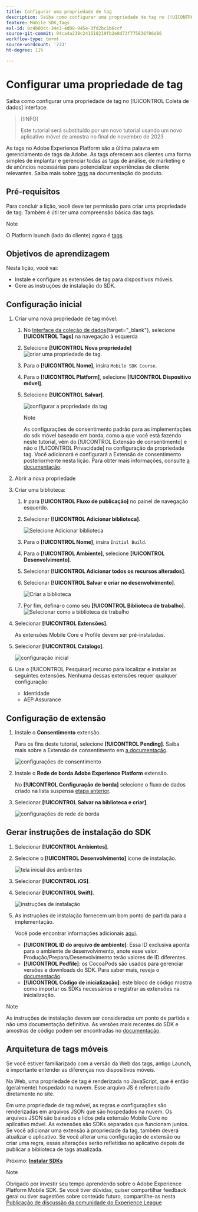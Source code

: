 ```yaml
---
title: Configurar uma propriedade de tag
description: Saiba como configurar uma propriedade de tag no [!UICONTROL Coleta de dados] interface.
feature: Mobile SDK,Tags
exl-id: 0c4b00cc-34e3-4d08-945e-3fd2bc1b6ccf
source-git-commit: 94ca4a238c241518219fb2e8d73f775836f86d86
workflow-type: tm+mt
source-wordcount: '733'
ht-degree: 11%

---
```


# Configurar uma propriedade de tag

Saiba como configurar uma propriedade de tag no [!UICONTROL Coleta de dados] interface.

>[!INFO]
>
> Este tutorial será substituído por um novo tutorial usando um novo aplicativo móvel de amostra no final de novembro de 2023

As tags no Adobe Experience Platform são a última palavra em gerenciamento de tags da Adobe. As tags oferecem aos clientes uma forma simples de implantar e gerenciar todas as tags de análise, de marketing e de anúncios necessárias para potencializar experiências de cliente relevantes. Saiba mais sobre [tags](https://experienceleague.adobe.com/docs/experience-platform/tags/home.html?lang=pt-BR) na documentação do produto.

## Pré-requisitos

Para concluir a lição, você deve ter permissão para criar uma propriedade de tag. Também é útil ter uma compreensão básica das tags.

>[!NOTE]
>
> O Platform launch (lado do cliente) agora é [tags](https://experienceleague.adobe.com/docs/experience-platform/tags/home.html?lang=pt-BR)

## Objetivos de aprendizagem

Nesta lição, você vai:

* Instale e configure as extensões de tag para dispositivos móveis.
* Gere as instruções de instalação do SDK.

## Configuração inicial

1. Criar uma nova propriedade de tag móvel:
   1. No [Interface da coleção de dados](https://experience.adobe.com/br/data-collection/){target="_blank"}, selecione **[!UICONTROL Tags]** na navegação à esquerda
   1. Selecione **[!UICONTROL Nova propriedade]**
      ![criar uma propriedade de tag](assets/mobile-tags-new-property.png).
   1. Para o **[!UICONTROL Nome]**, insira `Mobile SDK Course`.
   1. Para o **[!UICONTROL Platform]**, selecione **[!UICONTROL Dispositivo móvel]**.
   1. Selecione **[!UICONTROL Salvar]**.

      ![configurar a propriedade da tag](assets/mobile-tags-property-config.png)

      >[!NOTE]
      >
      > As configurações de consentimento padrão para as implementações do sdk móvel baseado em borda, como a que você está fazendo neste tutorial, vêm do [!UICONTROL Extensão de consentimento] e não o [!UICONTROL Privacidade] na configuração da propriedade tag. Você adicionará e configurará a Extensão de consentimento posteriormente nesta lição. Para obter mais informações, consulte [a documentação](https://developer.adobe.com/client-sdks/documentation/privacy-and-gdpr/).


1. Abrir a nova propriedade
1. Criar uma biblioteca:

   1. Ir para **[!UICONTROL Fluxo de publicação]** no painel de navegação esquerdo.
   1. Selecionar **[!UICONTROL Adicionar biblioteca]**.

      ![Selecione Adicionar biblioteca](assets/mobile-tags-create-library.png)

   1. Para o **[!UICONTROL Nome]**, insira `Initial Build`.
   1. Para o **[!UICONTROL Ambiente]**, selecione **[!UICONTROL Desenvolvimento]**.
   1. Selecionar  **[!UICONTROL Adicionar todos os recursos alterados]**.
   1. Selecionar **[!UICONTROL Salvar e criar no desenvolvimento]**.

      ![Criar a biblioteca](assets/mobile-tags-save-library.png)

   1. Por fim, defina-o como seu **[!UICONTROL Biblioteca de trabalho]**.
      ![Selecionar como a biblioteca de trabalho](assets/mobile-tags-working-library.png)
1. Selecionar **[!UICONTROL Extensões]**.

   As extensões Mobile Core e Profile devem ser pré-instaladas.

1. Selecionar **[!UICONTROL Catálogo]**.

   ![configuração inicial](assets/mobile-tags-starting.png)

1. Use o [!UICONTROL Pesquisar] recurso para localizar e instalar as seguintes extensões. Nenhuma dessas extensões requer qualquer configuração:
   * Identidade
   * AEP Assurance

## Configuração de extensão

1. Instale o **Consentimento** extensão.

   Para os fins deste tutorial, selecione **[!UICONTROL Pending]**. Saiba mais sobre a Extensão de consentimento em [a documentação](https://developer.adobe.com/client-sdks/documentation/consent-for-edge-network/).

   ![configurações de consentimento](assets/mobile-tags-extension-consent.png)

1. Instale o **Rede de borda Adobe Experience Platform** extensão.

   No **[!UICONTROL Configuração de borda]** selecione o fluxo de dados criado na lista suspensa [etapa anterior](create-datastream.md).

1. Selecionar **[!UICONTROL Salvar na biblioteca e criar]**.

   ![configurações de rede de borda](assets/mobile-tags-extension-edge.png)


## Gerar instruções de instalação do SDK

1. Selecionar **[!UICONTROL Ambientes]**.

1. Selecione o **[!UICONTROL Desenvolvimento]** ícone de instalação.

   ![tela inicial dos ambientes](assets/mobile-tags-environments.png)

1. Selecionar **[!UICONTROL iOS]**.

1. Selecionar **[!UICONTROL Swift]**.

   ![instruções de instalação](assets/mobile-tags-install-instructions.png)

1. As instruções de instalação fornecem um bom ponto de partida para a implementação.

   Você pode encontrar informações adicionais [aqui](https://developer.adobe.com/client-sdks/documentation/getting-started/get-the-sdk/).

   * **[!UICONTROL ID do arquivo de ambiente]**: Essa ID exclusiva aponta para o ambiente de desenvolvimento, anote esse valor. Produção/Preparo/Desenvolvimento terão valores de ID diferentes.
   * **[!UICONTROL Podfile]**: os CocoaPods são usados para gerenciar versões e downloads do SDK. Para saber mais, reveja o [documentação](https://cocoapods.org/).
   * **[!UICONTROL Código de inicialização]**: este bloco de código mostra como importar os SDKs necessários e registrar as extensões na inicialização.

>[!NOTE]
>As instruções de instalação devem ser consideradas um ponto de partida e não uma documentação definitiva. As versões mais recentes do SDK e amostras de código podem ser encontradas no [documentação](https://developer.adobe.com/client-sdks/documentation/).

## Arquitetura de tags móveis

Se você estiver familiarizado com a versão da Web das tags, antigo Launch, é importante entender as diferenças nos dispositivos móveis.

Na Web, uma propriedade de tag é renderizada no JavaScript, que é então (geralmente) hospedado na nuvem. Esse arquivo JS é referenciado diretamente no site.

Em uma propriedade de tag móvel, as regras e configurações são renderizadas em arquivos JSON que são hospedados na nuvem. Os arquivos JSON são baixados e lidos pela extensão Mobile Core no aplicativo móvel. As extensões são SDKs separados que funcionam juntos. Se você adicionar uma extensão à propriedade da tag, também deverá atualizar o aplicativo. Se você alterar uma configuração de extensão ou criar uma regra, essas alterações serão refletidas no aplicativo depois de publicar a biblioteca de tags atualizada.

Próximo: **[Instalar SDKs](install-sdks.md)**

>[!NOTE]
>
>Obrigado por investir seu tempo aprendendo sobre o Adobe Experience Platform Mobile SDK. Se você tiver dúvidas, quiser compartilhar feedback geral ou tiver sugestões sobre conteúdo futuro, compartilhe-as nesta [Publicação de discussão da comunidade do Experience League](https://experienceleaguecommunities.adobe.com/t5/adobe-experience-platform-launch/tutorial-discussion-implement-adobe-experience-cloud-in-mobile/td-p/443796)